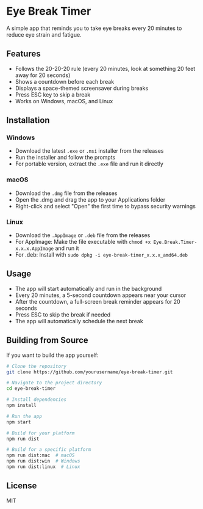 # Eye Break Timer

A simple app that reminds you to take eye breaks every 20 minutes to reduce eye strain and fatigue.

## Features

- Follows the 20-20-20 rule (every 20 minutes, look at something 20 feet away for 20 seconds)
- Shows a countdown before each break
- Displays a space-themed screensaver during breaks
- Press ESC key to skip a break
- Works on Windows, macOS, and Linux

## Installation

### Windows
- Download the latest `.exe` or `.msi` installer from the releases
- Run the installer and follow the prompts
- For portable version, extract the `.exe` file and run it directly

### macOS
- Download the `.dmg` file from the releases
- Open the .dmg and drag the app to your Applications folder
- Right-click and select "Open" the first time to bypass security warnings

### Linux
- Download the `.AppImage` or `.deb` file from the releases
- For AppImage: Make the file executable with `chmod +x Eye.Break.Timer-x.x.x.AppImage` and run it
- For .deb: Install with `sudo dpkg -i eye-break-timer_x.x.x_amd64.deb`

## Usage

- The app will start automatically and run in the background
- Every 20 minutes, a 5-second countdown appears near your cursor
- After the countdown, a full-screen break reminder appears for 20 seconds
- Press ESC to skip the break if needed
- The app will automatically schedule the next break

## Building from Source

If you want to build the app yourself:

```bash
# Clone the repository
git clone https://github.com/yourusername/eye-break-timer.git

# Navigate to the project directory
cd eye-break-timer

# Install dependencies
npm install

# Run the app
npm start

# Build for your platform
npm run dist

# Build for a specific platform
npm run dist:mac  # macOS
npm run dist:win  # Windows
npm run dist:linux  # Linux
```

## License

MIT 